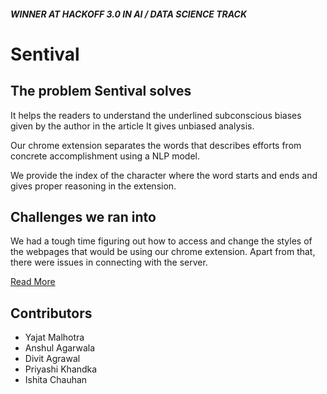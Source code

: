 ##### WINNER AT HACKOFF 3.0 IN AI / DATA SCIENCE TRACK
# Sentival

## The problem Sentival solves
It helps the readers to understand the underlined subconscious biases given by the author in the article It gives unbiased analysis.

Our chrome extension separates the words that describes efforts from concrete accomplishment using a NLP model.

We provide the index of the character where the word starts and ends and gives proper reasoning in the extension.

## Challenges we ran into
We had a tough time figuring out how to access and change the styles of the webpages that would be using our chrome extension. Apart from that, there were issues in connecting with the server.

[Read More](https://devfolio.co/submissions/sentival)

## Contributors
* Yajat Malhotra
* Anshul Agarwala
* Divit Agrawal
* Priyashi Khandka
* Ishita Chauhan
